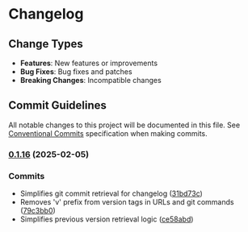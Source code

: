 # Changelog

## Change Types

- **Features**: New features or improvements
- **Bug Fixes**: Bug fixes and patches
- **Breaking Changes**: Incompatible changes

## Commit Guidelines

All notable changes to this project will be documented in this file. See [Conventional Commits](https://www.conventionalcommits.org/) specification when making commits.

### [0.1.16](https://github.com/sichang824/RustyTag/compare/0.1.15...0.1.16) (2025-02-05)

### Commits

* Simplifies git commit retrieval for changelog ([31bd73c](https://github.com/sichang824/RustyTag/commit/31bd73cbc527ea871b300971150c7ac9258c9424))
* Removes 'v' prefix from version tags in URLs and git commands ([79c3bb0](https://github.com/sichang824/RustyTag/commit/79c3bb000a1a0c7e3713a872fab0ed2ed587ca3b))
* Simplifies previous version retrieval logic ([ce58abd](https://github.com/sichang824/RustyTag/commit/ce58abd9ab1b150a5c9ef11a3835b89809a5d522))

